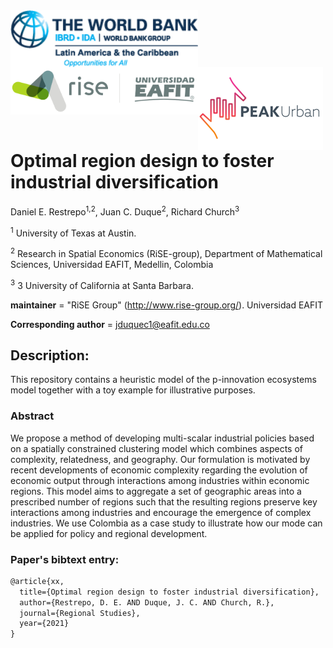 <img src="figs/WB_logo.png" alt="World Bank logo" align="left"  width=300>
<img src="figs/logo_rise_eafit.png" alt="RiSE-group logo" align="left" width=300>
<img src="figs/PEAKurban.png" alt="PEAK Urban logo" align="left" width=200>

<br/><br/>
<br/><br/>

# Optimal region design to foster industrial diversification

Daniel E. Restrepo<sup>1,2</sup>, Juan C. Duque<sup>2</sup>, Richard Church<sup>3</sup>

 
<sup>1</sup> University of Texas at Austin.

<sup>2</sup> Research in Spatial Economics (RiSE-group), Department of Mathematical Sciences, Universidad EAFIT, Medellin, Colombia

<sup>3</sup> 3 University of California at Santa Barbara.


__maintainer__ = "RiSE Group"  (http://www.rise-group.org/). Universidad EAFIT

__Corresponding author__ = jduquec1@eafit.edu.co

## Description:

This repository contains a heuristic model of the p-innovation ecosystems model together with a toy example for illustrative purposes.

### Abstract 

We propose a method of developing multi-scalar industrial policies based on a spatially
constrained clustering model which combines aspects of complexity, relatedness, and geography.
Our formulation is motivated by recent developments of economic complexity regarding the
evolution of economic output through interactions among industries within economic regions.
This model aims to aggregate a set of geographic areas into a prescribed number of regions
such that the resulting regions preserve key interactions among industries and encourage the
emergence of complex industries. We use Colombia as a case study to illustrate how our mode
can be applied for policy and regional development.

### Paper's bibtext entry:

```tex
@article{xx,
  title={Optimal region design to foster industrial diversification},
  author={Restrepo, D. E. AND Duque, J. C. AND Church, R.},
  journal={Regional Studies},
  year={2021}
}
```
